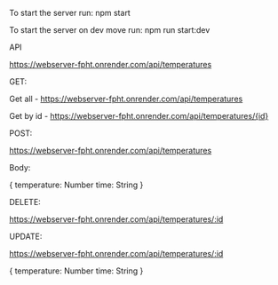 To start the server run: npm start







To start the server on dev move run: npm run start:dev


API


https://webserver-fpht.onrender.com/api/temperatures



GET:

Get all - https://webserver-fpht.onrender.com/api/temperatures

Get by id - https://webserver-fpht.onrender.com/api/temperatures/{id}



POST:

https://webserver-fpht.onrender.com/api/temperatures

Body:


{
  temperature: Number
  time: String
}


DELETE:

https://webserver-fpht.onrender.com/api/temperatures/:id

UPDATE:

https://webserver-fpht.onrender.com/api/temperatures/:id

{
  temperature: Number
  time: String
}
